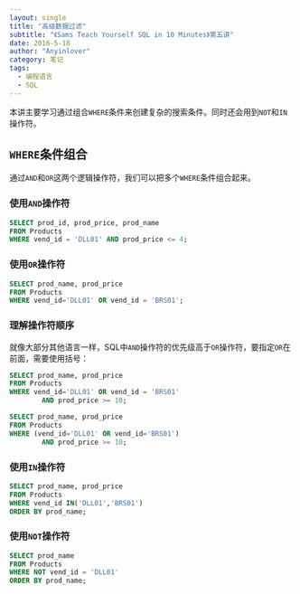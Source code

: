 ```yaml
---
layout: single
title: "高级数据过滤"
subtitle: "《Sams Teach Yourself SQL in 10 Minutes》第五讲"
date: 2016-5-18
author: "Anyinlover"
category: 笔记
tags:
  - 编程语言
  - SQL
---
```

本讲主要学习通过组合`WHERE`条件来创建复杂的搜索条件。同时还会用到`NOT`和`IN`操作符。

## `WHERE`条件组合

通过`AND`和`OR`这两个逻辑操作符，我们可以把多个`WHERE`条件组合起来。

### 使用`AND`操作符

~~~sql
SELECT prod_id, prod_price, prod_name
FROM Products
WHERE vend_id = 'DLL01' AND prod_price <= 4;
~~~

### 使用`OR`操作符

~~~sql
SELECT prod_name, prod_price
FROM Products
WHERE vend_id='DLL01' OR vend_id = 'BRS01';
~~~

### 理解操作符顺序

就像大部分其他语言一样，SQL中`AND`操作符的优先级高于`OR`操作符，要指定`OR`在前面，需要使用括号：

~~~sql
SELECT prod_name, prod_price
FROM Products
WHERE vend_id='DLL01' OR vend_id = 'BRS01'
		AND prod_price >= 10;

SELECT prod_name, prod_price
FROM Products
WHERE (vend_id='DLL01' OR vend_id='BRS01')
		AND prod_price >= 10;
~~~

### 使用`IN`操作符

~~~sql
SELECT prod_name, prod_price
FROM Products
WHERE vend_id IN('DLL01','BRS01')
ORDER BY prod_name;
~~~

### 使用`NOT`操作符

~~~sql
SELECT prod_name
FROM Products
WHERE NOT vend_id = 'DLL01'
ORDER BY prod_name;
~~~
